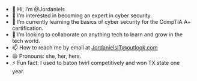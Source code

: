 - 👋 Hi, I’m @Jordaniels
- 👀 I’m interested in becoming an expert in cyber security.
- 🌱 I’m currently learning the basics of cyber security for the CompTIA A+ certification. 
- 💞️ I’m looking to collaborate on anything tech to learn and grow in the tech world.
- 📫 How to reach me by email at JordanielsIT@outlook.com
- 😄 Pronouns: she, her, hers.
- ⚡ Fun fact: I used to baton twirl competitively and won TX state one year. 

<!---
Jordaniels/Jordaniels is a ✨ special ✨ repository because its `README.md` (this file) appears on your GitHub profile.
You can click the Preview link to take a look at your changes.
--->
